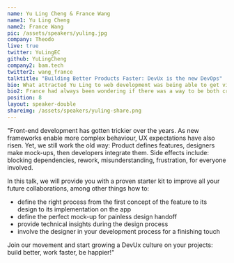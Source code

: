 ```yaml
---
name: Yu Ling Cheng & France Wang
name1: Yu Ling Cheng
name2: France Wang
pic: /assets/speakers/yuling.jpg
company: Theodo
live: true
twitter: YuLingEC
github: YuLingCheng
company2: bam.tech
twitter2: wang_france
talktitle: "Building Better Products Faster: DevUx is the new DevOps"
bio: What attracted Yu Ling to web development was being able to get visible results quickly. After an 8-month entrepreneurial adventure she joined Theodo to sharpen her CTO skills and build apps to grow businesses. Today, as a lead developer, she puts her energy on making her dreams of flawless Dev-Ux collaboration come true.
bio2: France had always been wondering if there was a way to be both creative and analytic, to solve problems as well as think out of the box. And then, she found UX/UI design. Now, she is a lead designer at BAM where she has spread her passion for atomic design, typography, and building amazing products with the help of the devs on her teams.
position: 8
layout: speaker-double
shareimg: /assets/speakers/yuling-share.png
---
```


"Front-end development has gotten trickier over the years. As new frameworks enable more complex behaviour, UX expectations have also risen. Yet, we still work the old way: Product defines features, designers make mock-ups, then developers integrate them. Side effects include: blocking dependencies, rework, misunderstanding, frustration, for everyone involved.

In this talk, we will provide you with a proven starter kit to improve all your future collaborations, among other things how to:

- define the right process from the first concept of the feature to its design to its implementation on the app
- define the perfect mock-up for painless design handoff
- provide technical insights during the design process
- involve the designer in your development process for a finishing touch

Join our movement and start growing a DevUx culture on your projects: build better, work faster, be happier!"
